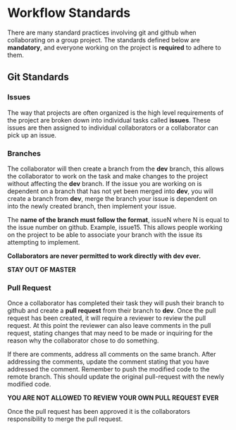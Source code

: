 # Workflow Standards
There are many standard practices involving git and github when collaborating on a group project.  The standards defined below are **mandatory**, and everyone working on the project is **required** to adhere to them.

## Git Standards
### Issues
The way that projects are often organized is the high level requirements of the project are broken down into individual tasks called **issues**.  These issues are then assigned to individual collaborators or a collaborator can pick up an issue.

### Branches
The collaborator will then create a branch from the **dev** branch, this allows the collaborator to work on the task and make changes to the project without affecting the **dev** branch.  If the issue you are working on is dependent on a branch that has not yet been merged into **dev**, you will create a branch from **dev**, merge the branch your issue is dependent on into the newly created branch, then implement your issue.  

The **name of the branch must follow the format**, issueN where N is equal to the issue number on github. Example, issue15.  This allows people working on the project to be able to associate your branch with the issue its attempting to implement.

**Collaborators are never permitted to work directly with dev ever.**

**STAY OUT OF MASTER**


### Pull Request
Once a collaborator has completed their task they will push their branch to github and create a **pull request** from their branch to **dev**.  Once the pull request has been created, it will require a reviewer to review the pull request.  At this point the reviewer can also leave comments in the pull request, stating changes that may need to be made or inquiring for the reason why the collaborator chose to do something.

If there are comments, address all comments on the same branch. After addressing the comments, update the comment stating that you have addressed the comment. Remember to push the modified code to the remote branch. This should update the original pull-request with the newly modified code.

**YOU ARE NOT ALLOWED TO REVIEW YOUR OWN PULL REQUEST EVER**

Once the pull request has been approved it is the collaborators responsibility to merge the pull request.
